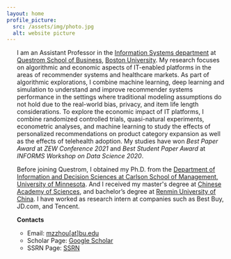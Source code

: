 ```yaml
---
layout: home
profile_picture:
  src: /assets/img/photo.jpg
  alt: website picture
---
```


<!-- <strong>Education</strong>
<ul>
<li style="list-style-type:circle;font-size:14px">Ph.D. Candidate, Department of Information & Decision Sciences, University of Minnesota (2017 - Present).</li>
<li style="list-style-type:circle;font-size:14px">M.S. in Computer Science, Chinese Academy of Sciences (2014 - 2017).</li>
<li style="list-style-type:circle;font-size:14px">B. Eng. in Information Security, Renmin University of China (2010 - 2014).</li>
<li style="list-style-type:circle;font-size:14px">Exchange Student, City University of Hong Kong (9/2012-12/2013).</li>
</ul> -->

<ul>
	I am an Assistant Professor in the <a href="https://www.bu.edu/questrom/faculty-research/academic-departments/information-systems/" target="_blank">Information Systems department</a> at <a href="https://www.bu.edu/questrom/" target="_blank">Questrom School of Business</a>, <a href="https://www.bu.edu/" target="_blank">Boston University</a>. My research focuses on algorithmic and economic aspects of IT-enabled platforms in the areas of recommender systems and healthcare markets. As part of algorithmic explorations, I combine machine learning, deep learning and simulation to understand and improve recommender systems performance in the settings where traditional modeling assumptions do not hold due to the real-world bias, privacy, and item life length considerations. To explore the economic impact of IT platforms, I combine randomized controlled trials, quasi-natural experiments, econometric analyses, and machine learning to study the effects of personalized recommendations on product category expansion as well as the effects of telehealth adoption. My studies have won <em>Best Paper Award</em> at <em>ZEW Conference 2021</em> and <em>Best Student Paper Award</em> at <em>INFORMS Workshop on Data Science 2020</em>.
</ul>

<ul>
	Before joining Questrom, I obtained my Ph.D. from the <a href="https://carlsonschool.umn.edu/departments/information-decision-sciences-department" target="_blank">Department of Information and Decision Sciences at Carlson School of Management, University of Minnesota</a>. And I received my master's degree at <a href="https://english.cas.cn/" target="_blank">Chinese Academy of Sciences</a>, and bachelor’s degree at <a href="https://www.ruc.edu.cn/en" target="_blank">Renmin University of China</a>. I have worked as research intern at companies such as Best Buy, JD.com, and Tencent. 

<!-- <strong>Research Interest</strong>
<ul>
<li style="list-style-type:circle;font-size:14px"><strong>Topics: </strong>Recommender Systems, E-commerce, Privacy, Telehealth, Economic Impact of AI, Customer Lifetime Value, Category Expansion</li>
<li style="list-style-type:circle;font-size:14px"><strong>Methodologies: </strong>Machine Learning, Deep Learning, Simulation, Field Experiments, Econometrics</li>
</ul> -->

<!-- <strong>Academic Experience</strong>
<ul>
<li style="list-style-type:circle;font-size:14px"><strong>Instructor</strong> IDSc 4444 Descriptive and Predictive Analytics (Fall 2019, Fall 2020)</li>
</ul> -->

<strong>Contacts</strong>
<ul>
<li style="list-style-type:circle;font-size:14px">Email: <a href="mailto:mzzhou@bu.edu" target="_blank">mzzhou[at]bu.edu</a></li>
<li style="list-style-type:circle;font-size:14px">Scholar Page: <a href="https://scholar.google.com/citations?user=E28GeEIAAAAJ&hl=en&authuser=1" target="_blank">Google Scholar</a></li>
<li style="list-style-type:circle;font-size:14px">SSRN Page: <a href="https://privpapers.ssrn.com/sol3/cf_dev/AbsByAuth.cfm?per_id=4277569" target="_blank">SSRN</a></li>
</ul>